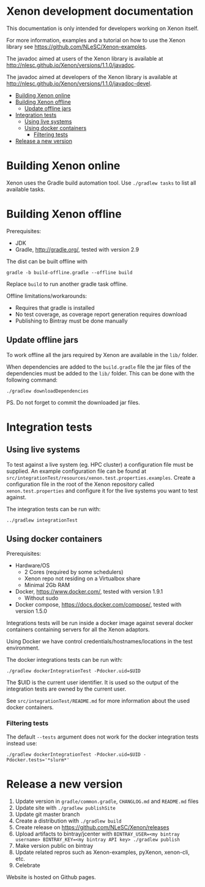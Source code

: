 # Xenon development documentation

This documentation is only intended for developers working on Xenon itself. 

For more information, examples and a tutorial on how to use the Xenon library see <https://github.com/NLeSC/Xenon-examples>.

The javadoc aimed at users of the Xenon library is available at <http://nlesc.github.io/Xenon/versions/1.1.0/javadoc>.

The javadoc aimed at developers of the Xenon library is available at <http://nlesc.github.io/Xenon/versions/1.1.0/javadoc-devel>.




- [Building Xenon online](#building-xenon-online)
- [Building Xenon offline](#building-xenon-offline)
	- [Update offline jars](#update-offline-jars)
- [Integration tests](#integration-tests)
	- [Using live systems](#using-live-systems)
	- [Using docker containers](#using-docker-containers)
		- [Filtering tests](#filtering-tests)
- [Release a new version](#release-a-new-version)

# Building Xenon online

Xenon uses the Gradle build automation tool.
Use `./gradlew tasks` to list all available tasks.

# Building Xenon offline

Prerequisites:

* JDK
* Gradle, http://gradle.org/, tested with version 2.9

The dist can be built offline with
```
gradle -b build-offline.gradle --offline build
```
Replace `build` to run another gradle task offline.

Offline limitations/workarounds:

* Requires that gradle is installed
* No test coverage, as coverage report generation requires download
* Publishing to Bintray must be done manually

## Update offline jars

To work offline all the jars required by Xenon are available in the `lib/` folder.

When dependencies are added to the `build.gradle` file the jar files of the dependencies must be added to the `lib/` folder.
This can be done with the following command:

```
./gradlew downloadDependencies
```

PS. Do not forget to commit the downloaded jar files.

# Integration tests

## Using live systems

To test against a live system (eg. HPC cluster) a configuration file must be supplied.
An example configuration file can be found at `src/integrationTest/resources/xenon.test.properties.examples`.
Create a configuration file in the root of the Xenon repository called `xenon.test.properties` and configure it for the live systems you want to test against.

The integration tests can be run with:

```
../gradlew integrationTest
```

## Using docker containers

Prerequisites:

* Hardware/OS
  * 2 Cores (required by some schedulers)
  * Xenon repo not residing on a Virtualbox share
  * Minimal 2Gb RAM
* Docker, https://www.docker.com/, tested with version 1.9.1
  * Without sudo
* Docker compose, https://docs.docker.com/compose/, tested with version 1.5.0

Integrations tests will be run inside a docker image against several docker containers containing servers for all the Xenon adaptors.

Using Docker we have control credentials/hostnames/locations in the test environment.

The docker integrations tests can be run with:

```
./gradlew dockerIntegrationTest -Pdocker.uid=$UID
```

The $UID is the current user identifier. It is used so the output of the integration tests are owned by the current user.

See `src/integrationTest/README.md` for more information about the used docker containers.

### Filtering tests

The default `--tests` argument does not work for the docker integration tests instead use:
```
./gradlew dockerIntegrationTest -Pdocker.uid=$UID -Pdocker.tests='*slurm*'
```

# Release a new version

1. Update version in `gradle/common.gradle`, `CHANGLOG.md` and `README.md` files
2. Update site with `./gradlew publishSite`
3. Update git master branch
4. Create a distribution with `./gradlew build`
5. Create release on https://github.com/NLeSC/Xenon/releases
6. Upload artifacts to bintray/jcenter with `BINTRAY_USER=<my bintray username> BINTRAY_KEY=<my bintray API key> ./gradlew publish`
7. Make version public on bintray
8. Update related repros such as Xenon-examples, pyXenon, xenon-cli, etc.
9. Celebrate

Website is hosted on Github pages.
